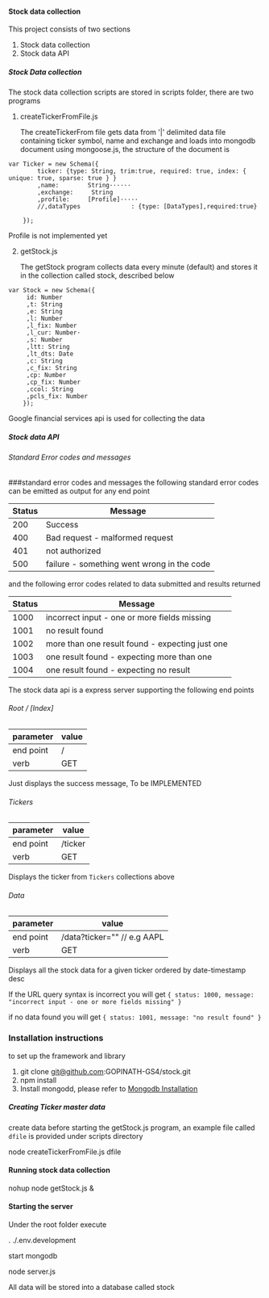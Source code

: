 #### Stock data collection

This project consists of two sections 
1. Stock data collection 
2. Stock data API 

##### Stock Data collection  

The stock data collection scripts are stored in scripts folder, there are two programs 

1. createTickerFromFile.js
   
   The createTickerFrom file gets data from '|' delimited data file containing ticker symbol, name and exchange and loads into mongodb document using mongoose.js, the structure of the document is 
   
````
var Ticker = new Schema({
        ticker: {type: String, trim:true, required: true, index: { unique: true, sparse: true } }
        ,name:        String······
        ,exchange:     String
        ,profile:     [Profile]·····
        //,dataTypes              : {type: [DataTypes],required:true}

    });  

````
Profile is not implemented yet 
    
	
2. getStock.js

	The getStock program collects data every minute (default) and stores it in the collection called stock, described below 
	
````
var Stock = new Schema({
     id: Number
     ,t: String
     ,e: String
     ,l: Number
     ,l_fix: Number
     ,l_cur: Number·
     ,s: Number
     ,ltt: String
     ,lt_dts: Date
     ,c: String
     ,c_fix: String
     ,cp: Number
     ,cp_fix: Number
     ,ccol: String
     ,pcls_fix: Number
    });
````

Google financial services api is used for collecting the data 




##### Stock data API 
###### Standard Error codes and messages
###standard error codes and messages
the following standard error codes can be emitted as output for any end point

| Status      | Message                                           |
|-------------|---------------------------------------------------|
| 200         | Success                                           |
| 400         | Bad request - malformed request                   |
| 401         | not authorized                                    |
| 500         | failure - something went wrong in the code        |

and the following error codes related to data submitted and results returned

| Status      | Message                                           |
|-------------|---------------------------------------------------|
| 1000        | incorrect input - one or more fields missing      |
| 1001        | no result found                                   |
| 1002        | more than one result found - expecting just one   |
| 1003        | one result found - expecting more than one        |
| 1004        | one result found - expecting no result            |


The stock data api is a express server supporting the following end points


###### Root / [Index]
| parameter   | value                                                                |
|-------------| ---------------------------------------------------------------------|
| end point   | /                                              |
| verb        | GET                                                                 |

Just displays the success message, To be IMPLEMENTED 


###### Tickers 

| parameter   | value                                                                |
|-------------| ---------------------------------------------------------------------|
| end point   | /ticker                                               |
| verb        | GET                                                                 |

Displays the ticker from ````Tickers```` collections above 

###### Data 
| parameter   | value                                                                |
|-------------| ---------------------------------------------------------------------|
| end point   | /data?ticker=""  // e.g AAPL                                             |
| verb        | GET                                                                 |


Displays all the stock data for a given ticker ordered by date-timestamp desc 

If the URL query syntax is incorrect you will get ````{
status: 1000,
message: "incorrect input - one or more fields missing"
}````


if no data found you will get ````{
status: 1001,
message: "no result found"
}````


### Installation instructions 

to set up the framework and library 

1. git clone git@github.com:GOPINATH-GS4/stock.git
2. npm install 
3. Install mongodd, please refer to 
[Mongodb Installation](http://docs.mongodb.org/manual/installation/ "Link to mongodb install document")

##### Creating Ticker master data 

create data before starting the getStock.js program, an example file called ````dfile```` is provided under scripts directory 

node createTickerFromFile.js dfile 

#### Running stock data collection 

nohup node getStock.js & 


#### Starting the server   

Under the root folder execute 

. ./.env.development 

start mongodb 

node server.js 

All data will be stored into a database called stock 




